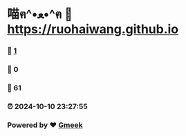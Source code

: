 # 喵ฅ^•ﻌ•^ฅ :link: https://ruohaiwang.github.io 
### :page_facing_up: [1](https://ruohaiwang.github.io/tag.html) 
### :speech_balloon: 0 
### :hibiscus: 61 
### :alarm_clock: 2024-10-10 23:27:55 
### Powered by :heart: [Gmeek](https://github.com/Meekdai/Gmeek)
